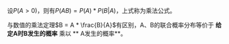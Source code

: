 
设$P(A>0)$，则有$P(AB) = P(A) * P(B|A)$，上式称为乘法公式。

与数值的乘法定理$B = A * \frac{B}{A}$有区别，A、B的联合概率分布等价于 **给定A时B发生的概率** 乘以 ** A发生的概率**。